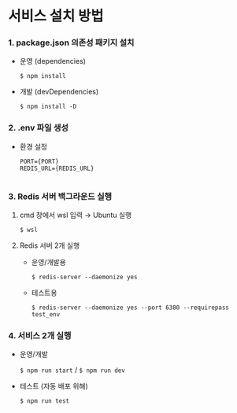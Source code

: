 # 서비스 설치 방법

### 1. package.json 의존성 패키지 설치

   * 운영 (dependencies)

      ```$ npm install```


   * 개발 (devDependencies)

      ```$ npm install -D```


### 2. .env 파일 생성

   * 환경 설정

     ``````
     PORT={PORT}
     REDIS_URL={REDIS_URL}


### 3. Redis 서버 백그라운드 실행

1. cmd 창에서 wsl 입력 → Ubuntu 실행

     ```$ wsl```


2. Redis 서버 2개 실행

     * 운영/개발용
   
        ```$ redis-server --daemonize yes```

     * 테스트용

        ```$ redis-server --daemonize yes --port 6380 --requirepass test_env```


### 4. 서비스 2개 실행

* 운영/개발

    ```$ npm run start``` / ```$ npm run dev```


* 테스트 (자동 배포 위해)

    ```$ npm run test```